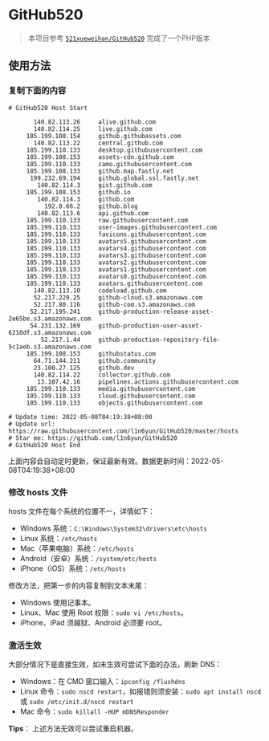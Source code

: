 # GitHub520

> 本项目参考   [`521xueweihan/GitHub520`](https://github.com/521xueweihan/GitHub520 ) 完成了一个PHP版本

## 使用方法

### 复制下面的内容

```text
# GitHub520 Host Start

       140.82.113.26     alive.github.com
       140.82.114.25     live.github.com
     185.199.108.154     github.githubassets.com
       140.82.113.22     central.github.com
     185.199.110.133     desktop.githubusercontent.com
     185.199.108.153     assets-cdn.github.com
     185.199.110.133     camo.githubusercontent.com
     185.199.108.133     github.map.fastly.net
      199.232.69.194     github.global.ssl.fastly.net
        140.82.114.3     gist.github.com
     185.199.108.153     github.io
        140.82.114.3     github.com
          192.0.66.2     github.blog
        140.82.113.6     api.github.com
     185.199.110.133     raw.githubusercontent.com
     185.199.110.133     user-images.githubusercontent.com
     185.199.110.133     favicons.githubusercontent.com
     185.199.110.133     avatars5.githubusercontent.com
     185.199.110.133     avatars4.githubusercontent.com
     185.199.110.133     avatars3.githubusercontent.com
     185.199.110.133     avatars2.githubusercontent.com
     185.199.110.133     avatars1.githubusercontent.com
     185.199.110.133     avatars0.githubusercontent.com
     185.199.110.133     avatars.githubusercontent.com
       140.82.113.10     codeload.github.com
       52.217.229.25     github-cloud.s3.amazonaws.com
       52.217.80.116     github-com.s3.amazonaws.com
      52.217.195.241     github-production-release-asset-2e65be.s3.amazonaws.com
      54.231.132.169     github-production-user-asset-6210df.s3.amazonaws.com
         52.217.1.44     github-production-repository-file-5c1aeb.s3.amazonaws.com
     185.199.108.153     githubstatus.com
       64.71.144.211     github.community
       23.100.27.125     github.dev
       140.82.114.22     collector.github.com
        13.107.42.16     pipelines.actions.githubusercontent.com
     185.199.110.133     media.githubusercontent.com
     185.199.110.133     cloud.githubusercontent.com
     185.199.110.133     objects.githubusercontent.com

# Update time: 2022-05-08T04:19:38+08:00
# Update url: https://raw.githubusercontent.com/l1n6yun/GitHub520/master/hosts
# Star me: https://github.com/l1n6yun/GitHub520
# GitHub520 Host End

```

上面内容会自动定时更新，保证最新有效。数据更新时间：2022-05-08T04:19:38+08:00

### 修改 hosts 文件

hosts 文件在每个系统的位置不一，详情如下：

- Windows 系统：`C:\Windows\System32\drivers\etc\hosts`
- Linux 系统：`/etc/hosts`
- Mac（苹果电脑）系统：`/etc/hosts`
- Android（安卓）系统：`/system/etc/hosts`
- iPhone（iOS）系统：`/etc/hosts`

修改方法，把第一步的内容复制到文本末尾：

- Windows 使用记事本。
- Linux、Mac 使用 Root 权限：`sudo vi /etc/hosts`。
- iPhone、iPad 须越狱、Android 必须要 root。

### 激活生效

大部分情况下是直接生效，如未生效可尝试下面的办法，刷新 DNS：

- Windows：在 CMD 窗口输入：`ipconfig /flushdns`
- Linux 命令：`sudo nscd restart`，如报错则须安装：`sudo apt install nscd` 或 `sudo /etc/init.d/nscd restart`
- Mac 命令：`sudo killall -HUP mDNSResponder`

**Tips**： 上述方法无效可以尝试重启机器。
